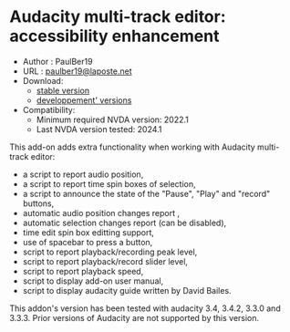 # Audacity multi-track editor: accessibility enhancement #

* Author : PaulBer19
* URL : paulber19@laposte.net
* Download:
	* [stable version][1]
	* [developpement' versions][2]
* Compatibility:
	* Minimum required NVDA version:  2022.1
	* Last NVDA version tested:  2024.1


This add-on adds extra functionality when working with Audacity multi-track editor:

* a script to report audio position,
* a script to report time spin boxes of selection,
* a script to announce the state of the  "Pause",  "Play" and "record" buttons,
* automatic audio position changes report ,
* automatic selection changes report (can be disabled),
* time edit spin box editting support,
* use of spacebar to press a button,
* script to report playback/recording peak level,
* script to report playback/record slider level,
* script to report playback speed,
* script to display add-on user manual,
* script to display audacity guide written by David Bailes.


This addon's version has been tested with audacity 3.4, 3.4.2, 3.3.0 and 3.3.3.
Prior  versions of Audacity are not  supported by this version.


[1]: https://github.com/paulber007/AllMyNVDAAddons/raw/master/audacityAccessEnhancement/audacityAccessEnhancement-3.1.nvda-addon
[2]: https://github.com/paulber007/AllMyNVDAAddons/tree/master/audacityAccessEnhancement/dev
